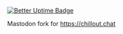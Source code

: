 [![Better Uptime Badge](https://betteruptime.com/status-badges/v1/monitor/7mxw.svg)](https://betteruptime.com/?utm_source=status_badge)

Mastodon fork for https://chillout.chat
